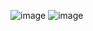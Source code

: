 ![image](https://github.com/user-attachments/assets/7fc512fa-7591-47d2-8f22-d22d740b78d3)
![image](https://github.com/user-attachments/assets/764f24ad-a8d5-444d-85f9-aaa3884a937b)

